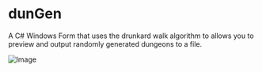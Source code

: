# dunGen
A C# Windows Form that uses the drunkard walk algorithm to allows you to preview and output randomly generated dungeons to a file.

![Image](https://josephbarberblog.files.wordpress.com/2017/04/dungen.png)
